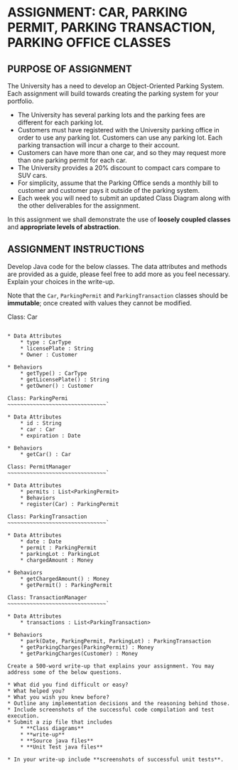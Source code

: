ASSIGNMENT: CAR, PARKING PERMIT, PARKING TRANSACTION, PARKING OFFICE CLASSES
===============================================================================

PURPOSE OF ASSIGNMENT
-------------------------

The University has a need to develop an Object-Oriented Parking System. Each assignment will build towards creating the parking system for your portfolio.

* The University has several parking lots and the parking fees are different for each parking lot.
* Customers must have registered with the University parking office in order to use any parking lot. Customers can use any parking lot. Each parking transaction will incur a charge to their account.
* Customers can have more than one car, and so they may request more than one parking permit for each car.
* The University provides a 20% discount to compact cars compare to SUV cars.
* For simplicity, assume that the Parking Office sends a monthly bill to customer and customer pays it outside of the parking system.
* Each week you will need to submit an updated Class Diagram along with the other deliverables for the assignment.

In this assignment we shall demonstrate the use of **loosely coupled classes** and **appropriate levels of abstraction**.

ASSIGNMENT INSTRUCTIONS
---------------------------

Develop Java code for the below classes. The data attributes and methods are provided as a guide, please feel free to add more as you feel necessary. Explain your choices in the write-up. 

Note that the ``Car``, ``ParkingPermit`` and ``ParkingTransaction`` classes should be **immutable**; once created with values they cannot be modified.

Class: Car
~~~~~~~~~~~~~~~~~~~~~~~~~~~~~~~`

* Data Attributes
    * type : CarType
    * licensePlate : String
    * Owner : Customer

* Behaviors
    * getType() : CarType
    * getLicensePlate() : String
    * getOwner() : Customer

Class: ParkingPermi
~~~~~~~~~~~~~~~~~~~~~~~~~~~~~~~`

* Data Attributes
    * id : String
    * car : Car
    * expiration : Date

* Behaviors
    * getCar() : Car

Class: PermitManager
~~~~~~~~~~~~~~~~~~~~~~~~~~~~~~~`

* Data Attributes
    * permits : List<ParkingPermit>
    * Behaviors
    * register(Car) : ParkingPermit

Class: ParkingTransaction
~~~~~~~~~~~~~~~~~~~~~~~~~~~~~~~`

* Data Attributes
    * date : Date
    * permit : ParkingPermit
    * parkingLot : ParkingLot
    * chargedAmount : Money

* Behaviors
    * getChargedAmount() : Money
    * getPermit() : ParkingPermit

Class: TransactionManager
~~~~~~~~~~~~~~~~~~~~~~~~~~~~~~~`

* Data Attributes
    * transactions : List<ParkingTransaction>

* Behaviors
    * park(Date, ParkingPermit, ParkingLot) : ParkingTransaction
    * getParkingCharges(ParkingPermit) : Money
    * getParkingCharges(Customer) : Money

Create a 500-word write-up that explains your assignment. You may address some of the below questions.

* What did you find difficult or easy?
* What helped you?
* What you wish you knew before?
* Outline any implementation decisions and the reasoning behind those.
* Include screenshots of the successful code compilation and test execution.
* Submit a zip file that includes 
    * **Class diagrams**
    * **write-up**
    * **Source java files**
    * **Unit Test java files**

* In your write-up include **screenshots of successful unit tests**.
